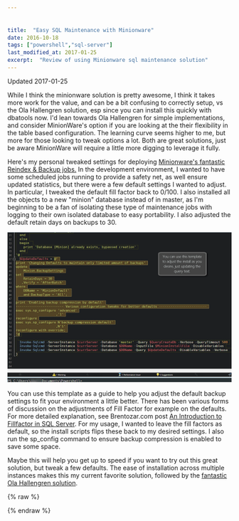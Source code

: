 ```yaml
---


title:  "Easy SQL Maintenance with Minionware"
date: 2016-10-18
tags: ["powershell","sql-server"]
last_modified_at: 2017-01-25
excerpt:  "Review of using Minionware sql maintenance solution"
---
```

<div class="premonition info">
<div class="fa fa-plus"></div>
<div class="content">
<p class="header">Updated 2017-01-25</p>
While I think the minionware solution is pretty awesome, I think it takes more work for the value, and can be a bit confusing to correctly setup, vs the Ola Hallengren solution, esp since you can install this quickly with dbatools now. I'd lean towards Ola Hallengren for simple implementations, and consider MinionWare's option if you are looking at the their flexibility in the table based configuration. The learning curve seems higher to me, but more for those looking to tweak options a lot. Both are great solutions, just be aware MinionWare will require a little more digging to leverage it fully.
</div></div>


Here's my personal tweaked settings for deploying [Minionware's fantastic Reindex & Backup jobs.](http://bit.ly/2e8aE8g) In the development environment, I wanted to have some scheduled jobs running to provide a safety net, as well ensure updated statistics, but there were a few default settings I wanted to adjust. In particular, I tweaked the default fill factor back to 0/100. I also installed all the objects to a new "minion" database instead of in master, as I'm beginning to be a fan of isolating these type of maintenance jobs with logging to their own isolated database to easy portability. I also adjusted the default retain days on backups to 30.

![powershell setup of backup](/assets/img/2016-10-10_10-02-32.png)

You can use this template as a guide to help you adjust the default backup settings to fit your environment a little better.
There has been various forms of discussion on the adjustments of Fill Factor for example on the defaults. For more detailed explanation, see Brentozar.com post [An Introduction to Fillfactor in SQL Server](http://bit.ly/2e8c2rq). For my usage, I wanted to leave the fill factors as default, so the install scripts flips these back to my desired settings. I also run the sp_config command to ensure backup compression is enabled to save some space.

Maybe this will help you get up to speed if you want to try out this great solution, but tweak a few defaults.
The ease of installation across multiple instances makes this my current favorite solution, followed by the [fantastic Ola Hallengren solution](http://bit.ly/2e8d9qW).

{% raw %}
 <script src="https://gist.github.com/sheldonhull/2fee8ab97c0210918e8fb10719fca3f5.js"></script>
{% endraw %}
